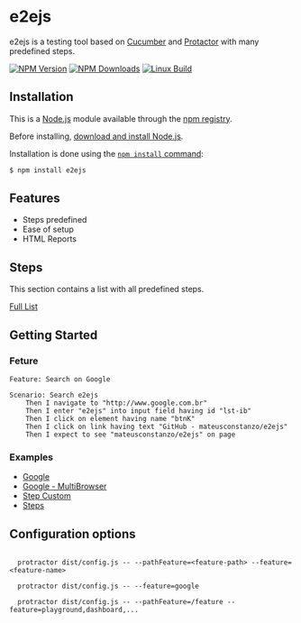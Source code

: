 # e2ejs

e2ejs is a testing tool based on [Cucumber](https://cucumber.io/) and [Protactor](https:/www.protractortest.org/) with many predefined steps.

  [![NPM Version][npm-image]][npm-url]
  [![NPM Downloads][downloads-image]][downloads-url]
  [![Linux Build][travis-image]][travis-url]

## Installation

This is a [Node.js](https://nodejs.org/en/) module available through the [npm registry](https://www.npmjs.com/).

Before installing, [download and install Node.js](https://nodejs.org/en/download/). 

Installation is done using the [`npm install` command](https://docs.npmjs.com/getting-started/installing-npm-packages-locally):

```bash
$ npm install e2ejs
```

## Features

  * Steps predefined
  * Ease of setup
  * HTML Reports

## Steps

This section contains a list with all predefined steps.

[Full List](STEPS.md)

## Getting Started

### Feture

```cucumber
Feature: Search on Google

Scenario: Search e2ejs
    Then I navigate to "http://www.google.com.br"
    Then I enter "e2ejs" into input field having id "lst-ib"
    Then I click on element having name "btnK"
    Then I click on link having text "GitHub - mateusconstanzo/e2ejs"
    Then I expect to see "mateusconstanzo/e2ejs" on page
```

### Examples

* [Google](./examples/google)
* [Google - MultiBrowser](./examples/google-multibrowser)
* [Step Custom](./examples/step-custom)
* [Steps](./examples/steps)


## Configuration options 

```

  protractor dist/config.js -- --pathFeature=<feature-path> --feature=<feature-name>

  protractor dist/config.js -- --feature=google

  protractor dist/config.js -- --pathFeature=/feature --feature=playground,dashboard,...

```

[npm-image]: https://img.shields.io/npm/v/e2ejs.svg
[npm-url]: https://npmjs.org/package/e2ejs
[downloads-image]: https://img.shields.io/npm/dm/e2ejs.svg
[downloads-url]: https://npmjs.org/package/e2ejs
[travis-image]: https://img.shields.io/travis/mateusconstanzo/e2ejs/master.svg?label=linux
[travis-url]: https://travis-ci.org/mateusconstanzo/e2ejs